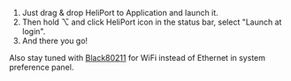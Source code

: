 1. Just drag & drop HeliPort to Application and launch it. 
2. Then hold ⌥ and click HeliPort icon in the status bar, select "Launch at login". 
3. And there you go!



Also stay tuned with [Black80211](https://github.com/usr-sse2/Black80211-Catalina) for WiFi instead of Ethernet in system preference panel.